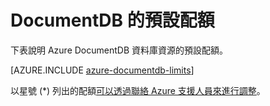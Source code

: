 <properties 
	pageTitle="DocumentDB 的預設配額 | Microsoft Azure" 
	description="深入了解 DocumentDB 所配置的預設配額。"
	services="documentdb" 
	authors="mimig1" 
	manager="jhubbard" 
	editor="cgronlun" 
	documentationCenter=""/>

<tags 
	ms.service="documentdb" 
	ms.workload="data-services" 
	ms.tgt_pltfrm="na" 
	ms.devlang="na" 
	ms.topic="article" 
	ms.date="09/15/2016" 
	ms.author="arramac"/>


# DocumentDB 的預設配額

下表說明 Azure DocumentDB 資料庫資源的預設配額。

[AZURE.INCLUDE [azure-documentdb-limits](../../includes/azure-documentdb-limits.md)]

以星號 (*) 列出的配額[可以透過聯絡 Azure 支援人員來進行調整](documentdb-increase-limits.md)。

<!---HONumber=AcomDC_0921_2016-->